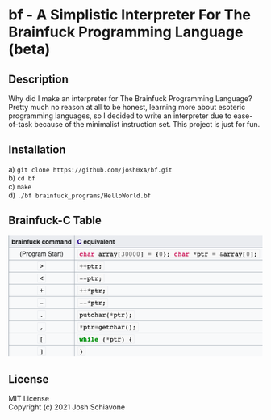 # bf - A Simplistic Interpreter For The Brainfuck Programming Language (beta)

## Description
Why did I make an interpreter for The Brainfuck Programming Language? Pretty much no reason at all to be honest, learning more about esoteric programming languages, so I decided to write an interpreter due to ease-of-task because of the minimalist instruction set. This project is just for fun. 

## Installation 
a) ``git clone https://github.com/josh0xA/bf.git``<br/>
b) ``cd bf``<br/>
c) ``make``<br/>
d) ``./bf brainfuck_programs/HelloWorld.bf``<br/>

## Brainfuck-C Table

<p align="center">
  <img src="https://github.com/josh0xA/bf/blob/main/bf_instruction_table.png?raw=true">
</p>


## License 
MIT License<br/>
Copyright (c) 2021 Josh Schiavone
